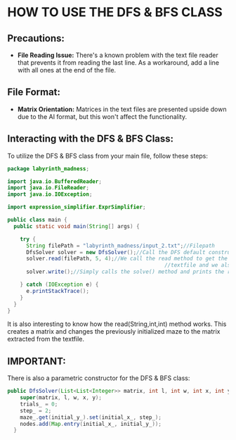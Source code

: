 # HOW TO USE THE DFS & BFS CLASS

## Precautions:
- **File Reading Issue:** There's a known problem with the text file reader that prevents it from reading the last line. As a workaround, add a line with all ones at the end of the file.

## File Format:
- **Matrix Orientation:** Matrices in the text files are presented upside down due to the AI format, but this won't affect the functionality.

## Interacting with the DFS & BFS Class:
To utilize the DFS & BFS class from your main file, follow these steps:

```java
package labyrinth_madness;

import java.io.BufferedReader;
import java.io.FileReader;
import java.io.IOException;

import expression_simplifier.ExprSimplifier;

public class main {
  public static void main(String[] args) { 

    try {
      String filePath = "labyrinth_madness/input_2.txt";//Filepath
      DfsSolver solver = new DfsSolver();//Call the DFS default constructor, also---->BfsSolver solver = new BfsSolver()
      solver.read(filePath, 5, 4);//We call the read method to get the info from the
                                                  //textfile and we also give it the initial position of the explorer
      solver.write();//Simply calls the solve() method and prints the result

    } catch (IOException e) {
      e.printStackTrace();
    }
  }
}
```
It is also interesting to know how the read(String,int,int) method works. This creates a matrix and changes the previously initialized maze to the matrix extracted from the textfile.

## IMPORTANT:
There is also a parametric constructor for the DFS & BFS class:
```java
public DfsSolver(List<List<Integer>> matrix, int l, int w, int x, int y) {
    super(matrix, l, w, x, y);
    trials_ = 0;
    step_ = 2;
    maze_.get(initial_y_).set(initial_x_, step_);
    nodes.add(Map.entry(initial_x_, initial_y_));
  }

